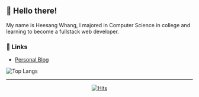 ## 👋 Hello there!
 My name is Heesang Whang, I majored in Computer Science in college and learning to become a fullstack web developer. 

### 🔗 Links

* [Personal Blog](https://runfridge-dev-blog.netlify.app/)

![Top Langs](https://github-readme-stats.vercel.app/api/top-langs/?username=hwhang0917&layout=compact)
<!--- [![Heesang's github stats](https://github-readme-stats.vercel.app/api?username=hwhang0917)](https://github.com/hwhang0917/github-readme-stats) --->
___
  <div align=center>
 
  [![Hits](https://hits.seeyoufarm.com/api/count/incr/badge.svg?url=https%3A%2F%2Fgithub.com%2Fhwhang0917)](https://hits.seeyoufarm.com)
	
  </div>
